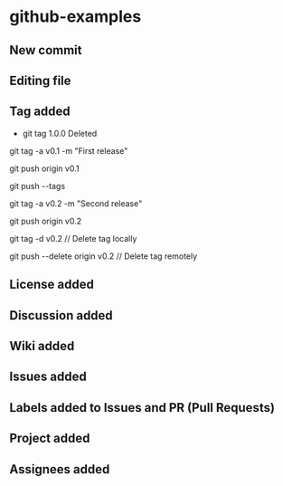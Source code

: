 # github-examples

## New commit

## Editing file

## Tag added

- git tag 1.0.0 Deleted

git tag -a v0.1 -m "First release"

git push origin v0.1

git push --tags

git tag -a v0.2 -m "Second release"

git push origin v0.2

git tag -d v0.2 // Delete tag locally

git push --delete origin v0.2 // Delete tag remotely

## License added

## Discussion added

## Wiki added

## Issues added

## Labels added to Issues and PR (Pull Requests)

## Project added 

## Assignees added

